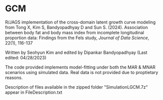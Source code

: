 # GCM
R/JAGS implementation of the cross-domain latent growth curve modeling from Tong X, Kim S, Bandyopadhyay D and Sun S. (2024). Association between body fat and body mass index from incomplete longitudinal proportion data: Findings from the Fels study, *Journal of Data Science*, 22(1), 116-137 

Written by Seohyun Kim and edited by Dipankar Bandyopadhyay (Last edited: 04/28/2023)


The code provided implements model-fitting under both the MAR & MNAR scenarios using simulated data. Real data is not provided due to proptietary reasons.

Description of files available in the zipped folder "SimulationLGCM.7z" appear in FileDescription.txt

